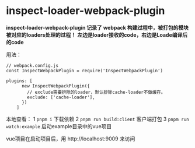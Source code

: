 # inspect-loader-webpack-plugin

**inspect-loader-webpack-plugin 记录了 webpack 构建过程中，被打包的模块被对应的loaders处理的过程！**
**左边是loader接收的code，右边是Loade编译后的code**

用法：
```
// webpack.config.js
const InspectWebpackPlugin = require('InspectWebpackPlugin')

plugins: [
      new InspectWebpackPlugin({
        // exclude需要排除的loader，默认排除cache-loader不做缓存。
        exclude: ['cache-loader'],
      })
    ]
```

本地查看：
1 `pnpm i`  下载依赖
2 `pnpm run build:client`   客户端打包
3 `pnpm run watch:example`  启动example目录中的vue项目

vue项目在启动项目后，用 http://localhost:9009 来访问





